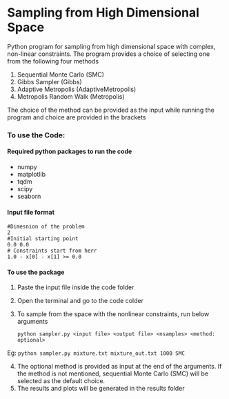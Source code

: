 # Sampling from High Dimensional Space

Python program for sampling from high dimensional space with complex, non-linear constraints. The program provides a choice of selecting one from the following four methods

1) Sequential Monte Carlo (SMC)
2) Gibbs Sampler (Gibbs)
3) Adaptive Metropolis (AdaptiveMetropolis)
4) Metropolis Random Walk (Metropolis)

The choice of the method can be provided as the input while running the program and choice are provided in the brackets

### To use the Code:

#### Required python packages to run the code

* numpy
* matplotlib
* tqdm
* scipy
* seaborn

#### Input file format

```
#Dimesnion of the problem
2
#Initial starting point
0.0 0.0
# Constraints start from herr
1.0 - x[0] - x[1] >= 0.0
```

#### To use the package

1. Paste the input file inside the code folder
2. Open the terminal and go to the code colder
3. To sample from the space with the nonlinear constraints, run below arguments

      ``` python sampler.py <input file> <output file> <nsamples> <method: optional> ```
  
  Eg: ```python sampler.py mixture.txt mixture_out.txt 1000 SMC```

4. The optional method is provided as input at the end of the arguments. If the method is not mentioned, sequential Monte Carlo (SMC) will be selected as the default choice.
5. The results and plots will be generated in the results folder
